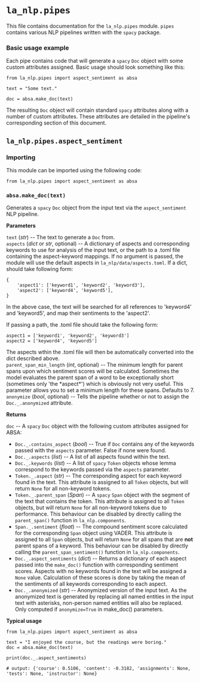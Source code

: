 # `la_nlp.pipes`

This file contains documentation for the `la_nlp.pipes` module. `pipes` contains various NLP pipelines written with the `spacy` package.

### Basic usage example

Each pipe contains code that will generate a `spacy` `Doc` object with some custom attributes assigned. Basic usage should look something like this:

```
from la_nlp.pipes import aspect_sentiment as absa

text = "Some text."

doc = absa.make_doc(text)
```

The resulting `Doc` object will contain standard `spacy` attributes along with a number of custom attributes. These attributes are detailed in the pipeline's corresponding section of this document.

## `la_nlp.pipes.aspect_sentiment`

### Importing

This module can be imported using the following code:

```
from la_nlp.pipes import aspect_sentiment as absa
```

### `absa.make_doc(text)`

Generates a `spacy` `Doc` object from the input text via the `aspect_sentiment` NLP pipeline.

**Parameters**

`text` (*str*) -- The text to generate a `Doc` from.
<br>
`aspects` (*dict* or *str*, optional) -- A dictionary of aspects and corresponding keywords to use for analysis of the input text, or the path to a .toml file containing the aspect-keyword mappings. If no argument is passed, the module will use the default aspects in  `la_nlp/data/aspects.toml`. If a dict, should take following form:

```
{
    'aspect1': ['keyword1', 'keyword2', 'keyword3'],
    'aspect2': ['keyword4', 'keyword5'],
}
```
In the above case, the text will be searched for all references to 'keyword4' and 'keyword5', and map their sentiments to the 'aspect2'.

If passing a path, the .toml file should take the following form:

```
aspect1 = ['keyword1', 'keyword2', 'keyword3']
aspect2 = ['keyword4', 'keyword5']
```
The aspects wthin the .toml file will then be automatically converted into the dict described above.
<br>
`parent_span_min_length` (*int*, optional) -- The minimum length for parent spans upon which sentiment scores will be calculated. Sometimes the model evaluates the parent span of a word to be exceptionally short (sometimes only 'the \*aspect\*') which is obviously not very useful. This parameter allows you to set a minimum length for these spans. Defaults to 7.
<br>
`anonymize` (*bool*, optional) -- Tells the pipeline whether or not to assign the `Doc._.anonymized` attribute.

**Returns**

`doc` -- A `spacy` `Doc` object with the following custom attributes assigned for ABSA:

* `Doc._.contains_aspect` (*bool*) -- True if `Doc` contains any of the keywords passed with the `aspects` parameter. False if none were found.
* `Doc._.aspects` (*list*) -- A list of all aspects found within the text.
* `Doc._.keywords` (*list*) -- A list of `spacy` `Token` objects whose lemma correspond to the keywords passed via the `aspects` parameter.
* `Token._.aspect` (*str*) -- The corresponding aspect for each keyword found in the text. This attribute is assigned to all `Token` objects, but will return `None` for all non-keyword tokens.
* `Token._.parent_span` (*Span*) -- A `spacy` `Span` object with the segment of the text that contains the token. This attribute is assigned to all `Token` objects, but will return `None` for all non-keyword tokens due to performance. This behaviour can be disabled by directly calling the `parent_span()` function in `la_nlp.components`.
* `Span._.sentiment` (*float*) -- The compound sentiment score calculated for the corresponding `Span` object using VADER. This attribute is assigned to all `Span` objects, but will return `None` for all spans that are **not** parent spans of a keyword. This behaviour can be disabled by directly calling the `parent_span_sentiment()` function in `la_nlp.components`.
* `Doc._.aspect_sentiments` (*dict*) -- Returns a dictionary of each aspect passed into the `make_doc()` function with corresponding sentiment scores. Aspects with no keywords found in the text will be assigned a `None` value. Calculation of these scores is done by taking the mean of the sentiments of all keywords corresponding to each aspect.
* `Doc._.anonymized` (*str*) -- Anonymized version of the input text. As the anonymized text is generated by replacing all named entities in the input text with asterisks, non-person named entities will also be replaced. Only computed if `anonymize=True` in make_doc() parameters.

**Typical usage**

```
from la_nlp.pipes import aspect_sentiment as absa

text = "I enjoyed the course, but the readings were boring."
doc = absa.make_doc(text)

print(doc._.aspect_sentiments)

# output: {'course': 0.5106, 'content': -0.3182, 'assignments': None, 'tests': None, 'instructor': None}
```
